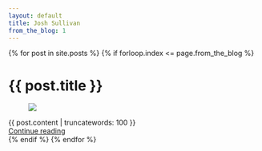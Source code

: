 ```yaml
---
layout: default
title: Josh Sullivan
from_the_blog: 1
---
```


{% for post in site.posts %}
{% if forloop.index <= page.from_the_blog %}
<div class="post_container">
  <h1> {{ post.title }} </h1>
  <figure>
    <img src="/images/{{ post.image }}" />
  </figure>
  {{ post.content | truncatewords: 100 }}
  <div class="read_more">
    <a href="{{ post.url}}">Continue reading</a>
  </div>
  <div class="clearfix"></div>
</div>
{% endif %}
{% endfor %}

